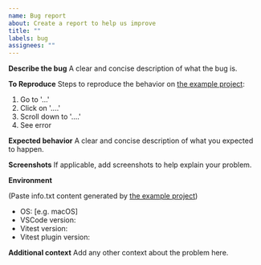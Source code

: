 ```yaml
---
name: Bug report
about: Create a report to help us improve
title: ""
labels: bug
assignees: ""
---
```


**Describe the bug**
A clear and concise description of what the bug is.

**To Reproduce**
Steps to reproduce the behavior on [the example project](https://github.com/zxch3n/vitest-ext-basic-example):

1. Go to '...'
2. Click on '....'
3. Scroll down to '....'
4. See error

**Expected behavior**
A clear and concise description of what you expected to happen.

**Screenshots**
If applicable, add screenshots to help explain your problem.

**Environment**

(Paste info.txt content generated by [the example project](https://github.com/zxch3n/vitest-ext-basic-example))

- OS: [e.g. macOS]
- VSCode version:
- Vitest version:
- Vitest plugin version:

**Additional context**
Add any other context about the problem here.
